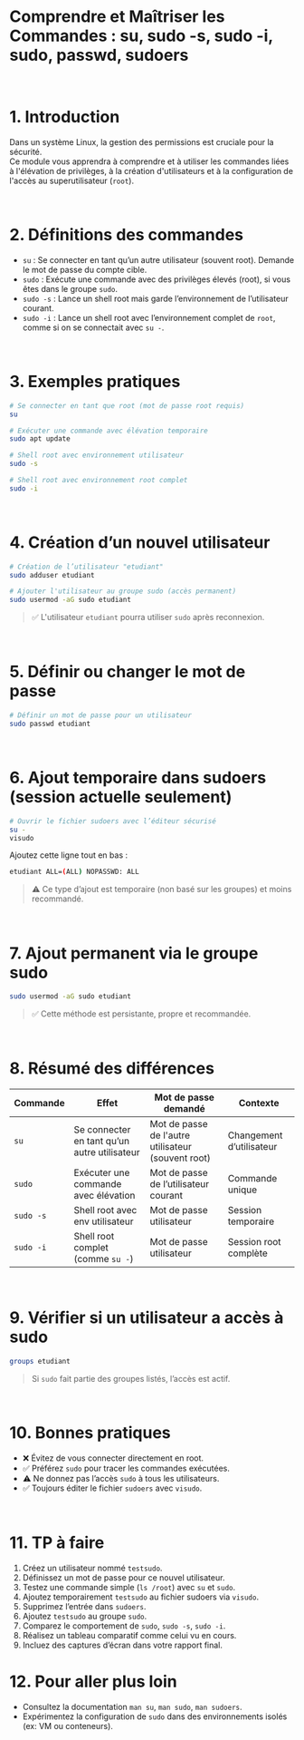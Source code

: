 # Comprendre et Maîtriser les Commandes : su, sudo -s, sudo -i, sudo, passwd, sudoers

<br/> 

# 1. Introduction

Dans un système Linux, la gestion des permissions est cruciale pour la sécurité.  
Ce module vous apprendra à comprendre et à utiliser les commandes liées à l'élévation de privilèges, à la création d'utilisateurs et à la configuration de l'accès au superutilisateur (`root`).


<br/> 

# 2. Définitions des commandes

- `su` : Se connecter en tant qu’un autre utilisateur (souvent root). Demande le mot de passe du compte cible.
- `sudo` : Exécute une commande avec des privilèges élevés (root), si vous êtes dans le groupe `sudo`.
- `sudo -s` : Lance un shell root mais garde l’environnement de l’utilisateur courant.
- `sudo -i` : Lance un shell root avec l’environnement complet de `root`, comme si on se connectait avec `su -`.


<br/> 

# 3. Exemples pratiques

```bash
# Se connecter en tant que root (mot de passe root requis)
su

# Exécuter une commande avec élévation temporaire
sudo apt update

# Shell root avec environnement utilisateur
sudo -s

# Shell root avec environnement root complet
sudo -i
```

<br/> 

# 4. Création d’un nouvel utilisateur

```bash
# Création de l’utilisateur "etudiant"
sudo adduser etudiant

# Ajouter l'utilisateur au groupe sudo (accès permanent)
sudo usermod -aG sudo etudiant
```

> ✅ L'utilisateur `etudiant` pourra utiliser `sudo` après reconnexion.


<br/> 

# 5. Définir ou changer le mot de passe

```bash
# Définir un mot de passe pour un utilisateur
sudo passwd etudiant
```




<br/> 

# 6. Ajout temporaire dans sudoers (session actuelle seulement)

```bash
# Ouvrir le fichier sudoers avec l’éditeur sécurisé
su -
visudo
```

Ajoutez cette ligne tout en bas :

```bash
etudiant ALL=(ALL) NOPASSWD: ALL
```

> ⚠️ Ce type d’ajout est temporaire (non basé sur les groupes) et moins recommandé.



<br/> 

# 7. Ajout permanent via le groupe sudo

```bash
sudo usermod -aG sudo etudiant
```

> ✅ Cette méthode est persistante, propre et recommandée.




<br/> 

# 8. Résumé des différences

| Commande     | Effet                                           | Mot de passe demandé      | Contexte                   |
|--------------|--------------------------------------------------|----------------------------|----------------------------|
| `su`         | Se connecter en tant qu’un autre utilisateur     | Mot de passe de l'autre utilisateur (souvent root) | Changement d’utilisateur |
| `sudo`       | Exécuter une commande avec élévation             | Mot de passe de l’utilisateur courant | Commande unique |
| `sudo -s`    | Shell root avec env utilisateur                  | Mot de passe utilisateur   | Session temporaire         |
| `sudo -i`    | Shell root complet (comme `su -`)                | Mot de passe utilisateur   | Session root complète      |




<br/> 

# 9. Vérifier si un utilisateur a accès à sudo

```bash
groups etudiant
```

> Si `sudo` fait partie des groupes listés, l’accès est actif.



<br/> 

# 10. Bonnes pratiques

- ❌ Évitez de vous connecter directement en root.
- ✅ Préférez `sudo` pour tracer les commandes exécutées.
- ⚠️ Ne donnez pas l’accès `sudo` à tous les utilisateurs.
- ✅ Toujours éditer le fichier `sudoers` avec `visudo`.



<br/> 

# 11. TP à faire

1. Créez un utilisateur nommé `testsudo`.
2. Définissez un mot de passe pour ce nouvel utilisateur.
3. Testez une commande simple (`ls /root`) avec `su` et `sudo`.
4. Ajoutez temporairement `testsudo` au fichier sudoers via `visudo`.
5. Supprimez l’entrée dans `sudoers`.
6. Ajoutez `testsudo` au groupe `sudo`.
7. Comparez le comportement de `sudo`, `sudo -s`, `sudo -i`.
8. Réalisez un tableau comparatif comme celui vu en cours.
9. Incluez des captures d’écran dans votre rapport final.



# 12. Pour aller plus loin

- Consultez la documentation `man su`, `man sudo`, `man sudoers`.
- Expérimentez la configuration de `sudo` dans des environnements isolés (ex: VM ou conteneurs).

